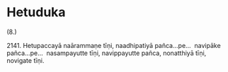 # Hetuduka

(8.)

2141\. Hetupaccayā naārammaṇe tīṇi, naadhipatiyā pañca…pe…  navipāke pañca…pe…  nasampayutte tīṇi, navippayutte pañca, nonatthiyā tīṇi, novigate tīṇi.
